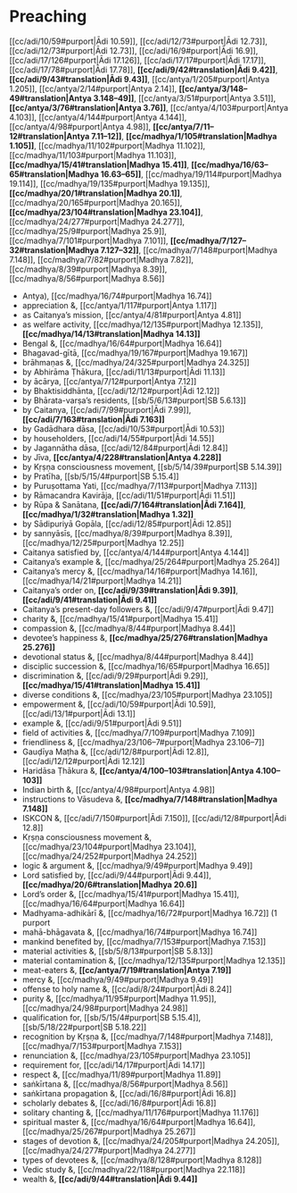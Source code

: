 # Preaching

[[cc/adi/10/59#purport|Ādi 10.59]], [[cc/adi/12/73#purport|Ādi 12.73]], [[cc/adi/12/73#purport|Ādi 12.73]], [[cc/adi/16/9#purport|Ādi 16.9]], [[cc/adi/17/126#purport|Ādi 17.126]], [[cc/adi/17/17#purport|Ādi 17.17]], [[cc/adi/17/78#purport|Ādi 17.78]], **[[cc/adi/9/42#translation|Ādi 9.42]]**, **[[cc/adi/9/43#translation|Ādi 9.43]]**, [[cc/antya/1/205#purport|Antya 1.205]], [[cc/antya/2/14#purport|Antya 2.14]], **[[cc/antya/3/148–49#translation|Antya 3.148–49]]**, [[cc/antya/3/51#purport|Antya 3.51]], **[[cc/antya/3/76#translation|Antya 3.76]]**, [[cc/antya/4/103#purport|Antya 4.103]], [[cc/antya/4/144#purport|Antya 4.144]], [[cc/antya/4/98#purport|Antya 4.98]], **[[cc/antya/7/11–12#translation|Antya 7.11–12]]**, **[[cc/madhya/1/105#translation|Madhya 1.105]]**, [[cc/madhya/11/102#purport|Madhya 11.102]], [[cc/madhya/11/103#purport|Madhya 11.103]], **[[cc/madhya/15/41#translation|Madhya 15.41]]**, **[[cc/madhya/16/63–65#translation|Madhya 16.63–65]]**, [[cc/madhya/19/114#purport|Madhya 19.114]], [[cc/madhya/19/135#purport|Madhya 19.135]], **[[cc/madhya/20/1#translation|Madhya 20.1]]**, [[cc/madhya/20/165#purport|Madhya 20.165]], **[[cc/madhya/23/104#translation|Madhya 23.104]]**, [[cc/madhya/24/277#purport|Madhya 24.277]], [[cc/madhya/25/9#purport|Madhya 25.9]], [[cc/madhya/7/101#purport|Madhya 7.101]], **[[cc/madhya/7/127–32#translation|Madhya 7.127–32]]**, [[cc/madhya/7/148#purport|Madhya 7.148]], [[cc/madhya/7/82#purport|Madhya 7.82]], [[cc/madhya/8/39#purport|Madhya 8.39]], [[cc/madhya/8/56#purport|Madhya 8.56]]

* Antya), [[cc/madhya/16/74#purport|Madhya 16.74]]
* appreciation &, [[cc/antya/1/117#purport|Antya 1.117]]
* as Caitanya’s mission, [[cc/antya/4/81#purport|Antya 4.81]]
* as welfare activity, [[cc/madhya/12/135#purport|Madhya 12.135]], **[[cc/madhya/14/13#translation|Madhya 14.13]]**
* Bengal &, [[cc/madhya/16/64#purport|Madhya 16.64]]
* Bhagavad-gītā, [[cc/madhya/19/167#purport|Madhya 19.167]]
* brāhmaṇas &, [[cc/madhya/24/325#purport|Madhya 24.325]]
* by Abhirāma Ṭhākura, [[cc/adi/11/13#purport|Ādi 11.13]]
* by ācārya, [[cc/antya/7/12#purport|Antya 7.12]]
* by Bhaktisiddhānta, [[cc/adi/12/12#purport|Ādi 12.12]]
* by Bhārata-varṣa’s residents, [[sb/5/6/13#purport|SB 5.6.13]]
* by Caitanya, [[cc/adi/7/99#purport|Ādi 7.99]], **[[cc/adi/7/163#translation|Ādi 7.163]]**
* by Gadādhara dāsa, [[cc/adi/10/53#purport|Ādi 10.53]]
* by householders, [[cc/adi/14/55#purport|Ādi 14.55]]
* by Jagannātha dāsa, [[cc/adi/12/84#purport|Ādi 12.84]]
* by Jīva, **[[cc/antya/4/228#translation|Antya 4.228]]**
* by Kṛṣṇa consciousness movement, [[sb/5/14/39#purport|SB 5.14.39]]
* by Pratīha, [[sb/5/15/4#purport|SB 5.15.4]]
* by Puruṣottama Yati, [[cc/madhya/7/113#purport|Madhya 7.113]]
* by Rāmacandra Kavirāja, [[cc/adi/11/51#purport|Ādi 11.51]]
* by Rūpa & Sanātana, **[[cc/adi/7/164#translation|Ādi 7.164]]**, **[[cc/madhya/1/32#translation|Madhya 1.32]]**
* by Sādipuriyā Gopāla, [[cc/adi/12/85#purport|Ādi 12.85]]
* by sannyāsīs, [[cc/madhya/8/39#purport|Madhya 8.39]], [[cc/madhya/12/25#purport|Madhya 12.25]]
* Caitanya satisfied by, [[cc/antya/4/144#purport|Antya 4.144]]
* Caitanya’s example &, [[cc/madhya/25/264#purport|Madhya 25.264]]
* Caitanya’s mercy &, [[cc/madhya/14/16#purport|Madhya 14.16]], [[cc/madhya/14/21#purport|Madhya 14.21]]
* Caitanya’s order on, **[[cc/adi/9/39#translation|Ādi 9.39]]**, **[[cc/adi/9/41#translation|Ādi 9.41]]**
* Caitanya’s present-day followers &, [[cc/adi/9/47#purport|Ādi 9.47]]
* charity &, [[cc/madhya/15/41#purport|Madhya 15.41]]
* compassion &, [[cc/madhya/8/44#purport|Madhya 8.44]]
* devotee’s happiness &, **[[cc/madhya/25/276#translation|Madhya 25.276]]**
* devotional status &, [[cc/madhya/8/44#purport|Madhya 8.44]]
* disciplic succession &, [[cc/madhya/16/65#purport|Madhya 16.65]]
* discrimination &, [[cc/adi/9/29#purport|Ādi 9.29]], **[[cc/madhya/15/41#translation|Madhya 15.41]]**
* diverse conditions &, [[cc/madhya/23/105#purport|Madhya 23.105]]
* empowerment &, [[cc/adi/10/59#purport|Ādi 10.59]], [[cc/adi/13/1#purport|Ādi 13.1]]
* example &, [[cc/adi/9/51#purport|Ādi 9.51]]
* field of activities &, [[cc/madhya/7/109#purport|Madhya 7.109]]
* friendliness &, [[cc/madhya/23/106–7#purport|Madhya 23.106–7]]
* Gauḍīya Maṭha &, [[cc/adi/12/8#purport|Ādi 12.8]], [[cc/adi/12/12#purport|Ādi 12.12]]
* Haridāsa Ṭhākura &, **[[cc/antya/4/100–103#translation|Antya 4.100–103]]**
* Indian birth &, [[cc/antya/4/98#purport|Antya 4.98]]
* instructions to Vāsudeva &, **[[cc/madhya/7/148#translation|Madhya 7.148]]**
* ISKCON &, [[cc/adi/7/150#purport|Ādi 7.150]], [[cc/adi/12/8#purport|Ādi 12.8]]
* Kṛṣṇa consciousness movement &, [[cc/madhya/23/104#purport|Madhya 23.104]], [[cc/madhya/24/252#purport|Madhya 24.252]]
* logic & argument &, [[cc/madhya/9/49#purport|Madhya 9.49]]
* Lord satisfied by, [[cc/adi/9/44#purport|Ādi 9.44]], **[[cc/madhya/20/6#translation|Madhya 20.6]]**
* Lord’s order &, [[cc/madhya/15/41#purport|Madhya 15.41]], [[cc/madhya/16/64#purport|Madhya 16.64]]
* Madhyama-adhikārī &, [[cc/madhya/16/72#purport|Madhya 16.72]] (1 purport
* mahā-bhāgavata &, [[cc/madhya/16/74#purport|Madhya 16.74]]
* mankind benefited by, [[cc/madhya/7/153#purport|Madhya 7.153]]
* material activities &, [[sb/5/8/13#purport|SB 5.8.13]]
* material contamination &, [[cc/madhya/12/135#purport|Madhya 12.135]]
* meat-eaters &, **[[cc/antya/7/19#translation|Antya 7.19]]**
* mercy &, [[cc/madhya/9/49#purport|Madhya 9.49]]
* offense to holy name &, [[cc/adi/8/24#purport|Ādi 8.24]]
* purity &, [[cc/madhya/11/95#purport|Madhya 11.95]], [[cc/madhya/24/98#purport|Madhya 24.98]]
* qualification for, [[sb/5/15/4#purport|SB 5.15.4]], [[sb/5/18/22#purport|SB 5.18.22]]
* recognition by Kṛṣṇa &, [[cc/madhya/7/148#purport|Madhya 7.148]], [[cc/madhya/7/153#purport|Madhya 7.153]]
* renunciation &, [[cc/madhya/23/105#purport|Madhya 23.105]]
* requirement for, [[cc/adi/14/17#purport|Ādi 14.17]]
* respect &, [[cc/madhya/11/89#purport|Madhya 11.89]]
* saṅkīrtana &, [[cc/madhya/8/56#purport|Madhya 8.56]]
* saṅkīrtana propagation &, [[cc/adi/16/8#purport|Ādi 16.8]]
* scholarly debates &, [[cc/adi/16/8#purport|Ādi 16.8]]
* solitary chanting &, [[cc/madhya/11/176#purport|Madhya 11.176]]
* spiritual master &, [[cc/madhya/16/64#purport|Madhya 16.64]], [[cc/madhya/25/267#purport|Madhya 25.267]]
* stages of devotion &, [[cc/madhya/24/205#purport|Madhya 24.205]], [[cc/madhya/24/277#purport|Madhya 24.277]]
* types of devotees &, [[cc/madhya/8/128#purport|Madhya 8.128]]
* Vedic study &, [[cc/madhya/22/118#purport|Madhya 22.118]]
* wealth &, **[[cc/adi/9/44#translation|Ādi 9.44]]**
